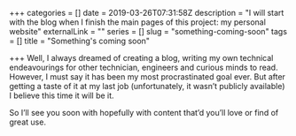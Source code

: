 +++
categories = []
date = 2019-03-26T07:31:58Z
description = "I will start with the blog when I finish the main pages of this project: my personal website"
externalLink = ""
series = []
slug = "something-coming-soon"
tags = []
title = "Something's coming soon"

+++
Well, I always dreamed of creating a blog, writing my own technical endeavourings for other technician, engineers and curious minds to read. However, I must say it has been my most procrastinated goal ever. But after getting a taste of it at my last job (unfortunately, it wasn’t publicly available) I believe this time it will be it.

So I’ll see you soon with hopefully with content that’d you’ll love or find of great use.